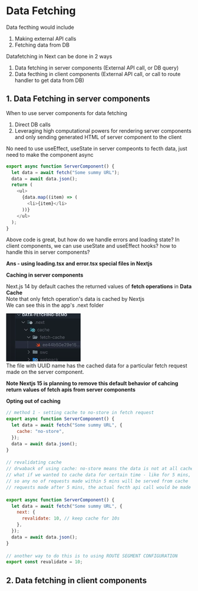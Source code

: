 # Data Fetching

Data fecthing would include

1. Making external API calls
2. Fetching data from DB

Datafetching in Next can be done in 2 ways

1. Data fetching in server components (External API call, or DB query)
2. Data fecthing in client components (External API call, or call to route handler to get data from DB)

## 1. Data Fetching in server components

When to use server components for data fetching

1. Direct DB calls
2. Leveraging high computational powers for rendering server components and only sending generated HTML of server component to the client

No need to use useEffect, useState in server compeonts to fecth data, just need to make the component async

```javascript
export async function ServerComponent() {
  let data = await fetch("Some summy URL");
  data = await data.json();
  return (
    <ul>
      {data.map((item) => (
        <li>{item}</li>
      ))}
    </ul>
  );
}
```

Above code is great, but how do we handle errors and loading state? In client components, we can use useState and useEffect hooks? how to handle this in server components?

**Ans - using loading.tsx and error.tsx special files in Nextjs**

**Caching in server components**

Next.js 14 by default caches the returned values of **fetch operations** in **Data Cache**  
Note that only fetch operation's data is cached by Nextjs  
We can see this in the app's .next folder

![alt text](PNG/DF1.PNG "Title")  
The file with UUID name has the cached data for a particular fetch request made on the server component.

**Note Nextjs 15 is planning to remove this default behavior of cahcing return values of fetch apis from server components**

**Opting out of caching**

```javascript
// method 1 - setting cache to no-store in fetch request
export async function ServerComponent() {
  let data = await fetch("Some summy URL", {
    cache: "no-store",
  });
  data = await data.json();
}

// revalidating cache
// drwaback of using cache: no-store means the data is not at all cached
// what if we wanted to cache data for certain time - like for 5 mins, and then revlidate cache
// so any no of requests made within 5 mins will be served from cache
// requests made after 5 mins, the actual fecth api call would be made

export async function ServerComponent() {
  let data = await fetch("Some summy URL", {
    next: {
      revalidate: 10, // keep cache for 10s
    },
  });
  data = await data.json();
}

// another way to do this is to using ROUTE SEGMENT CONFIGURATION
export const revalidate = 10;
```

## 2. Data fetching in client components
